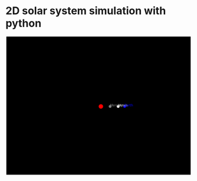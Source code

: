 # 2D solar system simulation with python

<p align="center">
	<img src="./images/solar_system.gif" alt="" width="500">
</p>
